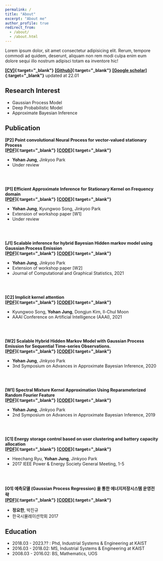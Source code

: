 ```yaml
---
permalink: /
title: "About"
excerpt: "About me"
author_profile: true
redirect_from: 
  - /about/
  - /about.html
---
```

Lorem ipsum dolor, sit amet consectetur adipisicing elit. Rerum, tempore commodi ad quidem, deserunt, aliquam non rem
  modi culpa enim eum dolore sequi illo nostrum adipisci totam ea inventore hic!  

**[[CV]](https://e2ee22.github.io/){:target="_blank"}** **[[Github]](https://e2ee22.github.io/){:target="_blank"}** **[[Google scholar]](https://scholar.google.com/citations?user=DwAJS14AAAAJ&hl=ko){:target="_blank"}** updated at 22.01
  
  
## Research Interest
* Gaussian Process Model
* Deep Probabilistic Model
* Approximate Bayesian Inference

## Publication
**[P2] Point convolutional Neural Process for vector-valued stationary Process**  
**[[PDF]](https://openreview.net/pdf?id=HJlvKy3VFS){:target="_blank"}** **[[CODE]](https://openreview.net/pdf?id=HJlvKy3VFS){:target="_blank"}**    
* **Yohan Jung**, Jinkyoo Park  
* Under review
<br/>
<br/>

**[P1] Efficient Approximate Inference for Stationary Kernel on Frequency domain**  
**[[PDF]](https://openreview.net/pdf?id=HJlvKy3VFS){:target="_blank"}** **[[CODE]](https://openreview.net/pdf?id=HJlvKy3VFS){:target="_blank"}**  
* **Yohan Jung**, Kyungwoo Song, Jinkyoo Park  
* Extension of workshop paper [W1]  
* Under review
<br/>
<br/>

**[J1] Scalable inference for hybrid Bayesian Hidden markov model using Gaussian Process Emission**  
**[[PDF]](https://openreview.net/pdf?id=HJlvKy3VFS){:target="_blank"}** **[[CODE]](https://openreview.net/pdf?id=HJlvKy3VFS){:target="_blank"}**  
* **Yohan Jung**, Jinkyoo Park
* Extension of workshop paper [W2]
* Journal of Computational and Graphical Statistics, 2021
<br/>
<br/>

**[C2] Implicit kernel attention**  
**[[PDF]](https://openreview.net/pdf?id=HJlvKy3VFS){:target="_blank"}** **[[CODE]](https://openreview.net/pdf?id=HJlvKy3VFS){:target="_blank"}**  
* Kyungwoo Song, **Yohan Jung**, Dongjun Kim, Il-Chul Moon
* AAAI Conference on Artificial Intelligence (AAAI), 2021
<br/>
<br/>

**[W2] Scalable Hybrid Hidden Markov Model with Gaussian Process Emission for Sequential Time-series Observations.**  
**[[PDF]](https://openreview.net/pdf?id=HJlvKy3VFS){:target="_blank"}** **[[CODE]](https://openreview.net/pdf?id=HJlvKy3VFS){:target="_blank"}**  
* **Yohan Jung**, Jinkyoo Park
* 3nd Symposium on Advances in Approximate Bayesian Inference, 2020
<br/>
<br/>

**[W1] Spectral Mixture Kernel Approximation Using Reparameterized Random Fourier Feature**  
**[[PDF]](https://openreview.net/pdf?id=HJlvKy3VFS){:target="_blank"}** **[[CODE]](https://openreview.net/pdf?id=HJlvKy3VFS){:target="_blank"}**  
* **Yohan Jung**, Jinkyoo Park
* 2nd Symposium on Advances in Approximate Bayesian Inference, 2019
<br/>
<br/>

**[C1] Energy storage control based on user clustering and battery capacity allocation**  
**[[PDF]](https://openreview.net/pdf?id=HJlvKy3VFS){:target="_blank"}** **[[CODE]](https://openreview.net/pdf?id=HJlvKy3VFS){:target="_blank"}**  
* Heechang Ryu, **Yohan Jung**, Jinkyoo Park
* 2017 IEEE Power & Energy Society General Meeting, 1-5
<br/>
<br/>

**[O1] 예측모델 (Gaussian Process Regression) 을 통한 에너지저장시스템 운영전략**  
**[[PDF]](https://openreview.net/pdf?id=HJlvKy3VFS){:target="_blank"}** **[[CODE]](https://openreview.net/pdf?id=HJlvKy3VFS){:target="_blank"}**  
* **정요한**, 박진규
* 한국시뮬레이션학회 2017






## Education
* 2018.03 - 2023.?? : Phd, Industrial Systems & Engineering at KAIST
* 2016.03 - 2018.02: MS, Industrial Systems & Engineering at KAIST
* 2008.03 - 2016.02: BS, Mathematics, UOS
